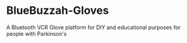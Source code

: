 # BlueBuzzah-Gloves
A Bluetooth VCR Glove platform for DIY and educational purposes for people with Parkinson's
